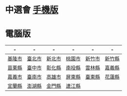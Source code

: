 # 中選會 [手機版](https://www.cec.gov.tw/mobile/zh_TW/index.html)

# 電腦版

|-|-|-|-|-|-
|-|-|-|-|-|-
|[基隆市]|[臺北市]|[新北市]|[桃園市]|[新竹市]|[新竹縣]
|[苗栗縣]|[臺中市]|[彰化縣]|[南投縣]|[雲林縣]|[嘉義縣]
|[嘉義市]|[臺南市]|[高雄市]|[屏東縣]|[臺東縣]|[花蓮縣]
|[宜蘭縣]|[澎湖縣]|[金門縣]|[連江縣]

[連江縣]:https://www.cec.gov.tw/pc/zh_TW/TC/sm09007000000000000.html
[金門縣]:https://www.cec.gov.tw/pc/zh_TW/TC/sm09020000000000000.html
[宜蘭縣]:https://www.cec.gov.tw/pc/zh_TW/TC/nm10002000000000000.html
[新竹縣]:https://www.cec.gov.tw/pc/zh_TW/TC/sm10004000000000000.html
[苗栗縣]:https://www.cec.gov.tw/pc/zh_TW/TC/sm10005000000000000.html
[彰化縣]:https://www.cec.gov.tw/pc/zh_TW/TC/sm10007000000000000.html
[南投縣]:https://www.cec.gov.tw/pc/zh_TW/TC/sm10008000000000000.html
[雲林縣]:https://www.cec.gov.tw/pc/zh_TW/TC/sm10009000000000000.html
[嘉義縣]:https://www.cec.gov.tw/pc/zh_TW/TC/sm10010000000000000.html
[屏東縣]:https://www.cec.gov.tw/pc/zh_TW/TC/sm10013000000000000.html
[臺東縣]:https://www.cec.gov.tw/pc/zh_TW/TC/sm10014000000000000.html
[花蓮縣]:https://www.cec.gov.tw/pc/zh_TW/TC/sm10015000000000000.html
[澎湖縣]:https://www.cec.gov.tw/pc/zh_TW/TC/sm10016000000000000.html
[基隆市]:https://www.cec.gov.tw/pc/zh_TW/TC/sm10017000000000000.html
[新竹市]:https://www.cec.gov.tw/pc/zh_TW/TC/sm10018000000000000.html
[嘉義市]:https://www.cec.gov.tw/pc/zh_TW/TC/sm10020000000000000.html
[臺北市]:https://www.cec.gov.tw/pc/zh_TW/TC/sm63000000000000000.html
[高雄市]:https://www.cec.gov.tw/pc/zh_TW/TC/sm64000000000000000.html
[新北市]:https://www.cec.gov.tw/pc/zh_TW/TC/sm65000000000000000.html
[臺中市]:https://www.cec.gov.tw/pc/zh_TW/TC/sm66000000000000000.html
[臺南市]:https://www.cec.gov.tw/pc/zh_TW/TC/sm67000000000000000.html
[桃園市]:https://www.cec.gov.tw/pc/zh_TW/TC/sm68000000000000000.html
